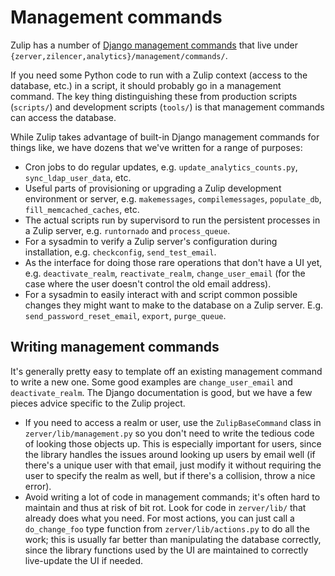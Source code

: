 # Management commands

Zulip has a number of [Django management commands][django-docs] that
live under `{zerver,zilencer,analytics}/management/commands/`.

If you need some Python code to run with a Zulip context (access to
the database, etc.) in a script, it should probably go in a management
command.  The key thing distinguishing these from production scripts
(`scripts/`) and development scripts (`tools/`) is that management
commands can access the database.

While Zulip takes advantage of built-in Django management commands for
things like, we have dozens that we've written for a range of
purposes:

* Cron jobs to do regular updates, e.g. `update_analytics_counts.py`,
  `sync_ldap_user_data`, etc.
* Useful parts of provisioning or upgrading a Zulip development
  environment or server, e.g. `makemessages`, `compilemessages`,
  `populate_db`, `fill_memcached_caches`, etc.
* The actual scripts run by supervisord to run the persistent
  processes in a Zulip server, e.g. `runtornado` and `process_queue`.
* For a sysadmin to verify a Zulip server's configuration during
installation, e.g. `checkconfig`, `send_test_email`.
* As the interface for doing those rare operations that don't have a
  UI yet, e.g. `deactivate_realm`, `reactivate_realm`,
  `change_user_email` (for the case where the user doesn't control the
  old email address).
* For a sysadmin to easily interact with and script common possible
  changes they might want to make to the database on a Zulip server.
  E.g. `send_password_reset_email`, `export`, `purge_queue`.

## Writing management commands

It's generally pretty easy to template off an existing management
command to write a new one.  Some good examples are
`change_user_email` and `deactivate_realm`.  The Django documentation
is good, but we have a few pieces advice specific to the Zulip
project.

* If you need to access a realm or user, use the `ZulipBaseCommand`
  class in `zerver/lib/management.py` so you don't need to write the
  tedious code of looking those objects up.  This is especially
  important for users, since the library handles the issues around
  looking up users by email well (if there's a unique user with that
  email, just modify it without requiring the user to specify the
  realm as well, but if there's a collision, throw a nice error).
* Avoid writing a lot of code in management commands; it's often hard
  to maintain and thus at risk of bit rot.  Look for code in
  `zerver/lib/` that already does what you need.  For most actions,
  you can just call a `do_change_foo` type function from
  `zerver/lib/actions.py` to do all the work; this is usually far
  better than manipulating the database correctly, since the library
  functions used by the UI are maintained to correctly live-update the
  UI if needed.

[django-docs]: https://docs.djangoproject.com/en/1.9/howto/custom-management-commands/
